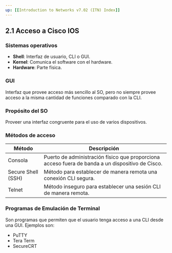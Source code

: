 ```yaml
---
up: [[Introduction to Networks v7.02 (ITN) Index]]
---
```

## 2.1 Acceso a Cisco IOS

### Sistemas operativos

- **Shell**: Interfaz de usuario, CLI o GUI.
- **Kernel**: Comunica el software con el hardware.
- **Hardware**: Parte física.

### GUI

Interfaz que provee acceso más sencillo al SO, pero no siempre provee acceso a la misma cantidad de funciones comparado con la CLI.

### Propósito del SO

Proveer una interfaz congruente para el uso de varios dispositivos.

### Métodos de acceso

| Método             | Descripción                                                                                      |
| ------------------ | ------------------------------------------------------------------------------------------------ |
| Consola            | Puerto de administración físico que proporciona acceso fuera de banda a un dispositivo de Cisco. |
| Secure Shell (SSH) | Método para establecer de manera remota una conexión CLI segura.                                 |
| Telnet             | Método inseguro para establecer una sesión CLI de manera remota.                                 |

### Programas de Emulación de Terminal

Son programas que permiten que el usuario tenga acceso a una CLI desde una GUI. Ejemplos son:

- PuTTY
- Tera Term
- SecureCRT